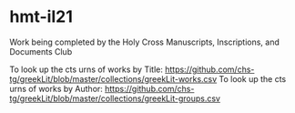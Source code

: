 # hmt-il21 

Work being completed by the Holy Cross Manuscripts, Inscriptions, and Documents Club

To look up the cts urns of works by Title: https://github.com/chs-tg/greekLit/blob/master/collections/greekLit-works.csv
To look up the cts urns of works by Author: https://github.com/chs-tg/greekLit/blob/master/collections/greekLit-groups.csv
